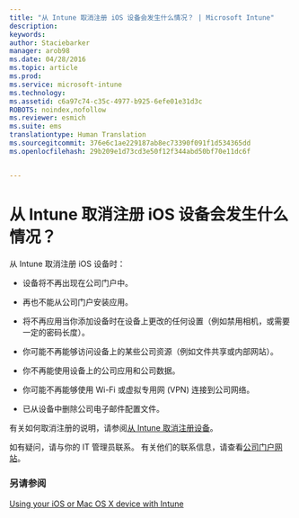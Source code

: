 ```yaml
---
title: "从 Intune 取消注册 iOS 设备会发生什么情况？ | Microsoft Intune"
description: 
keywords: 
author: Staciebarker
manager: arob98
ms.date: 04/28/2016
ms.topic: article
ms.prod: 
ms.service: microsoft-intune
ms.technology: 
ms.assetid: c6a97c74-c35c-4977-b925-6efe01e31d3c
ROBOTS: noindex,nofollow
ms.reviewer: esmich
ms.suite: ems
translationtype: Human Translation
ms.sourcegitcommit: 376e6c1ae229187ab8ec73390f091f1d534365dd
ms.openlocfilehash: 29b209e1d73cd3e50f12f344abd50bf70e11dc6f


---
```



# 从 Intune 取消注册 iOS 设备会发生什么情况？

从 Intune 取消注册 iOS 设备时：

-   设备将不再出现在公司门户中。

-   再也不能从公司门户安装应用。

-   将不再应用当你添加设备时在设备上更改的任何设置（例如禁用相机，或需要一定的密码长度）。

-   你可能不再能够访问设备上的某些公司资源（例如文件共享或内部网站）。

-   你不再能使用设备上的公司应用和公司数据。

-   你可能不再能够使用 Wi-Fi 或虚拟专用网 (VPN) 连接到公司网络。

-   已从设备中删除公司电子邮件配置文件。

有关如何取消注册的说明，请参阅[从 Intune 取消注册设备](unenroll-your-device-from-intune-ios.md)。

如有疑问，请与你的 IT 管理员联系。 有关他们的联系信息，请查看[公司门户网站](http://portal.manage.microsoft.com)。

### 另请参阅
[Using your iOS or Mac OS X device with Intune](using-your-ios-or-mac-os-x-device-with-intune.md)


<!--HONumber=Jul16_HO3-->


